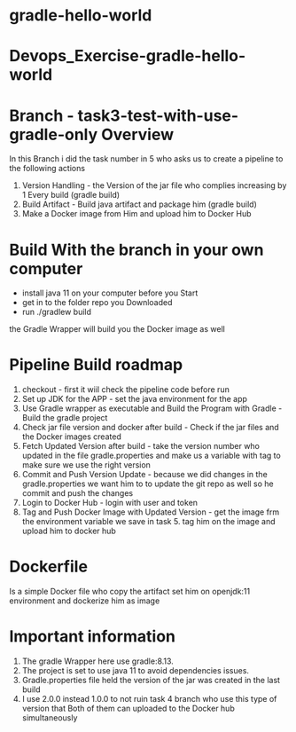 # gradle-hello-world
# Devops_Exercise-gradle-hello-world
# Branch - task3-test-with-use-gradle-only Overview
In this Branch i did the task number in 5 who asks us to create a pipeline to the following actions
1. Version Handling -  the Version of the jar file who complies increasing by 1 Every build (gradle build)
2. Build Artifact - Build java artifact and package him (gradle build)
4. Make a Docker image from Him and upload him to Docker Hub

# Build With the branch in your own computer
-  install java 11 on your computer before you Start
-  get in to the folder repo you Downloaded
-  run ./gradlew build

the Gradle Wrapper will build you the Docker image as well

# Pipeline Build roadmap
1. checkout - first it wiil check the pipeline code before run
2. Set up JDK for the APP - set the java environment for the app
3. Use Gradle wrapper as executable and Build the Program with Gradle - Build the gradle project
4. Check jar file version and docker after build - Check if the jar files and the Docker images created
5. Fetch Updated Version after build - take the version number who updated in the file gradle.properties and make us a variable with tag to make sure we use the right version
6. Commit and Push Version Update - because we did changes in the gradle.properties we want him to to update the git repo as well so he commit and push the changes
7. Login to Docker Hub - login with user and token
8. Tag and Push Docker Image with Updated Version - get the image frm the environment variable we save in task 5. tag him on the image and upload him to docker hub


# Dockerfile
Is a simple Docker file who copy the artifact set him on openjdk:11 environment and dockerize him as image


# Important information
1. The gradle Wrapper here use gradle:8.13.
2. The project is set to use java 11 to avoid dependencies issues.
3. Gradle.properties file held the version of the jar was created in the last build
4. I use 2.0.0 instead 1.0.0 to not ruin task 4 branch who use this type of version that Both of them can uploaded to the Docker hub simultaneously
